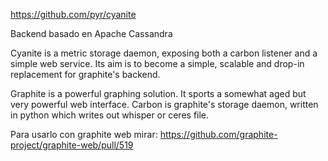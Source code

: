 https://github.com/pyr/cyanite

Backend basado en Apache Cassandra

Cyanite is a metric storage daemon, exposing both a carbon listener and a simple web service. Its aim is to become a simple, scalable and drop-in replacement for graphite's backend.

Graphite is a powerful graphing solution. It sports a somewhat aged but very powerful web interface. Carbon is graphite's storage daemon, written in python which writes out whisper or ceres file.



Para usarlo con graphite web mirar: https://github.com/graphite-project/graphite-web/pull/519
